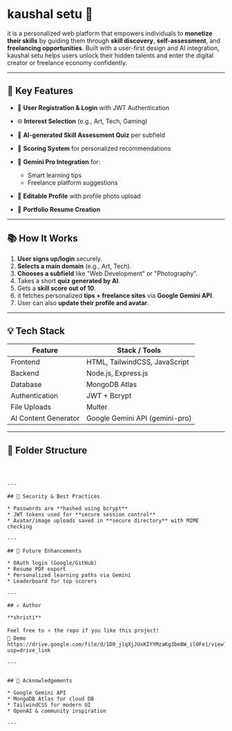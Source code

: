 # kaushal setu 🌟
it is a personalized web platform that empowers individuals to **monetize their skills** by guiding them through **skill discovery**, **self-assessment**, and **freelancing opportunities**. Built with a user-first design and AI integration, kaushal setu helps users unlock their hidden talents and enter the digital creator or freelance economy confidently.

---

## 🚀 Key Features

* 👤 **User Registration & Login** with JWT Authentication
* 🌐 **Interest Selection** (e.g., Art, Tech, Gaming)
* 🤔 **AI-generated Skill Assessment Quiz** per subfield
* 🔢 **Scoring System** for personalized recommendations
* 🧪 **Gemini Pro Integration** for:

  * Smart learning tips
  * Freelance platform suggestions
* 📝 **Editable Profile** with profile photo upload
* 📄 **Portfolio Resume Creation**

---

## 📚 How It Works

1. **User signs up/login** securely.
2. **Selects a main domain** (e.g., Art, Tech).
3. **Chooses a subfield** like "Web Development" or "Photography".
4. Takes a short **quiz generated by AI**.
5. Gets a **skill score out of 10**.
6. it fetches personalized **tips + freelance sites** via **Google Gemini API**.
7. User can also **update their profile and avatar**.

---

## 💡 Tech Stack

| Feature              | Stack / Tools                  |
| -------------------- | ------------------------------ |
| Frontend             | HTML, TailwindCSS, JavaScript  |
| Backend              | Node.js, Express.js            |
| Database             | MongoDB Atlas                  |
| Authentication       | JWT + Bcrypt                   |
| File Uploads         | Multer                         |
| AI Content Generator | Google Gemini API (gemini-pro) |

---





## 📁 Folder Structure

```



---

## 🚪 Security & Best Practices

* Passwords are **hashed using bcrypt**
* JWT tokens used for **secure session control**
* Avatar/image uploads saved in **secure directory** with MIME checking

---

## 💼 Future Enhancements

* OAuth login (Google/GitHub)
* Resume PDF export
* Personalized learning paths via Gemini
* Leaderboard for top scorers

---

## ✍️ Author

**shristi**

Feel free to ⭐ the repo if you like this project!
🎥 Demo https://drive.google.com/file/d/1D0_j1qXjJUxKIYYMzaKg3bm8W_ilOFe1/view?usp=drive_link

---


## 🌟 Acknowledgements

* Google Gemini API
* MongoDB Atlas for cloud DB
* TailwindCSS for modern UI
* OpenAI & community inspiration

---


